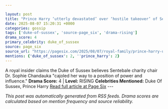 ```yaml
---

layout: post
title: "Prince Harry ‘utterly devastated’ over ‘hostile takeover’ of Sentebale charity he co-founded"
date: 2025-08-07 15:20:31 +0000
categories: gossip
tags: ['duke-of-sussex', 'source-page_six', 'drama-rising']
drama_score: 4
primary_celebrity: duke_of_sussex
source: page_six
source_url: "https://pagesix.com/2025/08/07/royal-family/prince-harry-utterly-devastated-over-hostile-takeover-of-sentebale-charity-he-co-founded/"
mentions: {'duke_of_sussex': 2, ''prince_harry': 2}
---
```


A royal insider claims the Duke of Sussex believes Sentebale charity chair Dr. Sophie Chandauka "cajoled her way to a position of power and influence." **Drama Score:** 4 | **Level:** RISING **Celebrities Mentioned:** Duke Of Sussex, Prince Harry [Read full article at Page Six](https://pagesix.com/2025/08/07/royal-family/prince-harry-utterly-devastated-over-hostile-takeover-of-sentebale-charity-he-co-founded/) --- 

*This post was automatically generated from RSS feeds. Drama scores are calculated based on mention frequency and source reliability.*
